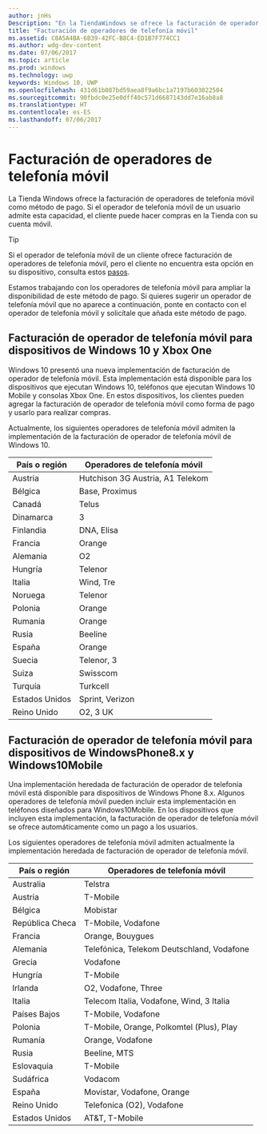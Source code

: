 ```yaml
---
author: jnHs
Description: "En la TiendaWindows se ofrece la facturación de operador de telefonía móvil como método de pago para operadores de telefonía móviles que admiten esta funcionalidad."
title: "Facturación de operadores de telefonía móvil"
ms.assetid: C8A5A4BA-6B39-42FC-B8C4-ED1B7F774CC1
ms.author: wdg-dev-content
ms.date: 07/06/2017
ms.topic: article
ms.prod: windows
ms.technology: uwp
keywords: Windows 10, UWP
ms.openlocfilehash: 431d61b087bd59aea8f9a6bc1a7197b603022504
ms.sourcegitcommit: 90fbdc0e25e0dff40c571d6687143dd7e16ab8a8
ms.translationtype: HT
ms.contentlocale: es-ES
ms.lasthandoff: 07/06/2017
---
```

# <a name="mobile-operator-billing"></a>Facturación de operadores de telefonía móvil


La Tienda Windows ofrece la facturación de operadores de telefonía móvil como método de pago. Si el operador de telefonía móvil de un usuario admite esta capacidad, el cliente puede hacer compras en la Tienda con su cuenta móvil.

> [!TIP]
>  Si el operador de telefonía móvil de un cliente ofrece facturación de operadores de telefonía móvil, pero el cliente no encuentra esta opción en su dispositivo, consulta estos [pasos](http://go.microsoft.com/fwlink/p/?LinkId=523993).

Estamos trabajando con los operadores de telefonía móvil para ampliar la disponibilidad de este método de pago. Si quieres sugerir un operador de telefonía móvil que no aparece a continuación, ponte en contacto con el operador de telefonía móvil y solicítale que añada este método de pago.

## <a name="mobile-operator-billing-for-windows-10-and-xbox-one-devices"></a>Facturación de operador de telefonía móvil para dispositivos de Windows 10 y Xbox One

Windows 10 presentó una nueva implementación de facturación de operador de telefonía móvil. Esta implementación está disponible para los dispositivos que ejecutan Windows 10, teléfonos que ejecutan Windows 10 Mobile y consolas Xbox One. En estos dispositivos, los clientes pueden agregar la facturación de operador de telefonía móvil como forma de pago y usarlo para realizar compras. 

Actualmente, los siguientes operadores de telefonía móvil admiten la implementación de la facturación de operador de telefonía móvil de Windows 10.

| País o región  | Operadores de telefonía móvil     |
|-----------------|----------------------|
| Austria         | Hutchison 3G Austria, A1 Telekom |
| Bélgica         | Base, Proximus       |
| Canadá          | Telus                |
| Dinamarca         | 3                    |
| Finlandia         | DNA, Elisa           |
| Francia          | Orange               |
| Alemania         | O2                   |
| Hungría         | Telenor              |
| Italia           | Wind, Tre            |
| Noruega          | Telenor              |
| Polonia          | Orange               |
| Rumania         | Orange               |
| Rusia          | Beeline              |
| España           | Orange               |
| Suecia          | Telenor, 3           |
| Suiza     | Swisscom             |
| Turquía          | Turkcell             |
| Estados Unidos   | Sprint, Verizon      |
| Reino Unido  | O2, 3 UK             |

 

## <a name="mobile-operator-billing-for-windows-phone-8x-and-windows-10-mobile-devices"></a>Facturación de operador de telefonía móvil para dispositivos de WindowsPhone8.x y Windows10Mobile


Una implementación heredada de facturación de operador de telefonía móvil está disponible para dispositivos de Windows Phone 8.x. Algunos operadores de telefonía móvil pueden incluir esta implementación en teléfonos diseñados para Windows10Mobile. En los dispositivos que incluyen esta implementación, la facturación de operador de telefonía móvil se ofrece automáticamente como un pago a los usuarios.

Los siguientes operadores de telefonía móvil admiten actualmente la implementación heredada de facturación de operador de telefonía móvil.

| País o región       | Operadores de telefonía móvil                                                   |
|----------------------|--------------------------------------------------------------------|
| Australia            | Telstra                                                            |
| Austria              | T-Mobile                                                           |
| Bélgica              | Mobistar                                                           |
| República Checa       | T-Mobile, Vodafone                                                 |
| Francia               | Orange, Bouygues                                              |
| Alemania              | Telefónica, Telekom Deutschland, Vodafone                          |
| Grecia               | Vodafone                                                           |
| Hungría              | T-Mobile                                                           |
| Irlanda              | O2, Vodafone, Three                                                |
| Italia                | Telecom Italia, Vodafone, Wind, 3 Italia                           |
| Países Bajos          | T-Mobile, Vodafone                                                 |
| Polonia               | T-Mobile, Orange, Polkomtel (Plus), Play                           |
| Rumanía              | Orange, Vodafone                                                   |
| Rusia               | Beeline, MTS                                                       |
| Eslovaquia             | T-Mobile                                                           |
| Sudáfrica         | Vodacom                                                            |
| España                | Movistar, Vodafone, Orange                                         |
| Reino Unido       | Telefonica (O2), Vodafone        |
| Estados Unidos        | AT&T, T-Mobile                                                     |


 


 

 




